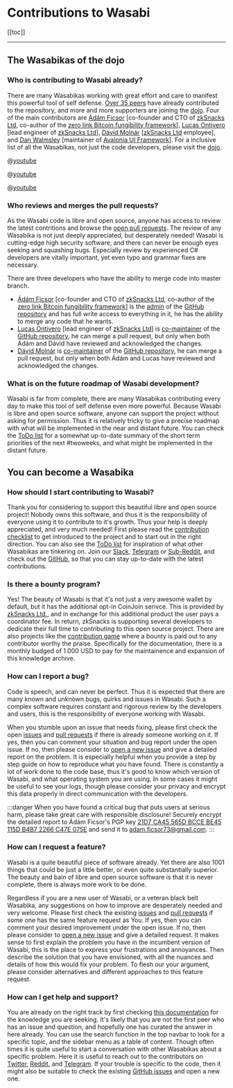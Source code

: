 # Contributions to Wasabi

[[toc]]

---

## The Wasabikas of the dojo

### Who is contributing to Wasabi already?
There are many Wasabikas working with great effort and care to manifest this powerful tool of self defense.
[Over 35 peers](https://github.com/zkSNACKs/WalletWasabi/graphs/contributors) have already contributed to the repository, and more and more supporters are joining the [dojo](/building-wasabi/Dojo.md).
Four of the main contributors are [Ádám Ficsor](https://github.com/nopara73) [co-founder and CTO of [zkSnacks Ltd](https://zksnacks.com/), co-author of the [zero link Bitcoin fungibility framework](https://github.com/nopara73/ZeroLink)], [Lucas Ontivero](https://github.com/lontivero) [lead engineer of [zkSnacks Ltd](https://zksnacks.com/)], [Dávid Molnár](https://github.com/molnard) [[zkSnacks Ltd](https://zksnacks.com/) employee], and [Dan Walmsley](https://github.com/danwalmsley) [maintainer of [Avalonia UI Framework](https://github.com/AvaloniaUI/Avalonia)].
For a inclusive list of all the Wasabikas, not just the code developers, please visit the [dojo](/building-wasabi/Dojo.md).

@[youtube](F8xNSOhbWrw)

@[youtube](Yg7_3LIutJA)

@[youtube](X9BB_9faJE8)

### Who reviews and merges the pull requests?
As the Wasabi code is libre and open source, anyone has access to review the latest contritions and browse the [open pull requests](https://github.com/zkSNACKs/WalletWasabi/pulls?q=is%3Apr+is%3Aopen+sort%3Aupdated-desc).
The review of any Wasabika is not just deeply appreciated, but desperately needed!
Wasabi is cutting-edge high security software, and there can never be enough eyes seeking and squashing bugs.
Especially review by experienced C# developers are vitally important, yet even typo and grammar fixes are necessary.

There are three developers who have the ability to merge code into master branch.
- [Ádám Ficsor](https://github.com/nopara73) [co-founder and CTO of [zkSnacks Ltd](https://zksnacks.com/), co-author of the [zero link Bitcoin fungibility framework](https://github.com/nopara73/ZeroLink)] is the [admin](https://help.github.com/en/articles/repository-permission-levels-for-an-organization) of the [GitHub repository](https://github.com/zksnacks/walletwasabi) and has full write access to everything in it, he has the ability to merge any code that he wants.
- [Lucas Ontivero](https://github.com/lontivero) [lead engineer of [zkSnacks Ltd](https://zksnacks.com/)] is [co-maintainer](https://help.github.com/en/articles/repository-permission-levels-for-an-organization) of the [GitHub repository](https://github.com/zksnacks/walletwasabi), he can merge a pull request, but only when both Ádám and Dávid have reviewed and acknowledged the changes.
- [Dávid Molnár](https://github.com/molnard) is [co-maintainer](https://help.github.com/en/articles/repository-permission-levels-for-an-organization) of the [GitHub repository](https://github.com/zksnacks/walletwasabi), he can merge a pull request, but only when both Ádám and Lucas have reviewed and acknowledged the changes.

### What is on the future roadmap of Wasabi development?
Wasabi is far from complete, there are many Wasabikas contributing every day to make this tool of self defense even more powerful.
Because Wasabi is libre and open source software, anyone can support the project without asking for permission.
Thus it is relatively tricky to give a precise roadmap with what will be implemented in the near and distant future.
You can check the [ToDo list](/building-wasabi/ToDo.md) for a somewhat up-to-date summary of the short term priorities of the next #twoweeks, and what might be implemented in the distant future.

## You can become a Wasabika

### How should I start contributing to Wasabi?
Thank you for considering to support this beautiful libre and open source project!
Nobody owns this software, and thus it is the responsibility of everyone using it to contribute to it's growth.
Thus your help is deeply appreciated, and very much needed!
First please read the [contribution checklist](/building-wasabi/ContributionChecklist.md) to get introduced to the project and to start out in the right direction.
You can also see the [ToDo list](/building-wasabi/ToDo.md) for inspiration of what other Wasabikas are tinkering on.
Join our [Slack](https://join.slack.com/t/tumblebit/shared_invite/enQtNjQ1MTQ2NzQ1ODI0LWIzOTg5YTM3YmNkOTg1NjZmZTQ3NmM1OTAzYmQyYzk1M2M0MTdlZDk2OTQwNzFiNTg1ZmExNzM0NjgzY2M0Yzg), [Telegram](https://t.me/WasabiWallet) or [Sub-Reddit](https://www.reddit.com/r/WasabiWallet/), and check out the [GitHub](https://github.com/zkSnacks/WalletWasabi), so that you can stay up-to-date with the latest contributions.

### Is there a bounty program?
Yes!
The beauty of Wasabi is that it's not just a very awesome wallet by default, but it has the additional opt-in CoinJoin serivce.
This is provided by [zkSnacks Ltd.](https://zksnacks.com), and in exchange for this additional product the user pays a coordinator fee.
In return, zkSnacks is supporting several developers to dedicate their full time to contributing to this open source project.
There are also projects like the [contribution game](/building-wasabi/ContributionGame.md) where a bounty is paid out to any contributor worthy the praise.
Specifically for the documentation, there is a monthly budged of 1.000 USD to pay for the maintainence and expansion of this knowledge archive.

### How can I report a bug?
Code is speech, and can never be perfect.
Thus it is expected that there are many known and unknown bugs, quirks and issues in Wasabi.
Such a complex software requires constant and rigorous review by the developers and users, this is the responsibility of everyone working with Wasabi.

When you stumble upon an issue that needs fixing, please first check the open [issues](https://github.com/zkSNACKs/WalletWasabi/issues/) and [pull requests](https://github.com/zkSNACKs/WalletWasabi/pulls) if there is already someone working on it.
If yes, then you can comment your situation and bug report under the open issue.
If no, then please consider to [open a new issue](https://github.com/zkSNACKs/WalletWasabi/issues/new?template=bug-report.md) and give a detailed report on the problem.
It is especially helpful when you provide a step by step guide on how to reproduce what you have found.
There is constantly a lot of work done to the code base, thus it's good to know which version of Wasabi, and what operating system you are using.
In some cases it might be useful to see your logs, though please consider your privacy and encrypt this data properly in direct communication with the developers.

:::danger
When you have found a critical bug that puts users at serious harm, please take great care with responsible disclosure!
Securely encrypt the detailed report to Ádám Ficsor's PGP key [21D7 CA45 565D BCCE BE45 115D B4B7 2266 C47E 075E](https://github.com/zkSNACKs/WalletWasabi/blob/master/PGP.txt) and send it to [adam.ficsor73@gmail.com](mailto:adam.ficsor73@gmail.com).
:::

### How can I request a feature?
Wasabi is a quite beautiful piece of software already.
Yet there are also 1001 things that could be just a little better, or even quite substantially superior.
The beauty and bain of libre and open source software is that it is never complete, there is always more work to be done.

Regardless if you are a new user of Wasabi, or a veteran black belt Wasabika, any suggestions on how to improve are desperately needed and very welcome.
Please first check the existing [issues](https://github.com/zkSNACKs/WalletWasabi/issues/) and [pull requests](https://github.com/zkSNACKs/WalletWasabi/pulls) if some one has the same feature request as You.
If yes, then you can comment your desired improvement under the open issue.
If no, then please consider to [open a new issue](https://github.com/zkSNACKs/WalletWasabi/issues/new?template=feature-request.md) and give a detailed request.
It makes sense to first explain the problem you have in the incumbent version of Wasabi, this is the place to express your frustrations and annoyances.
Then describe the solution that you have envisioned, with all the nuances and details of how this would fix your problem.
To flesh our your argument, please consider alternatives and different approaches to this feature request.

### How can I get help and support?
You are already on the right track by first checking [this documentation](https://docs.wasabiwallet.io) for the knowledge you are seeking.
It's likely that you are not the first peer who has an issue and question, and hopefully one has curated the answer in here already.
You can use the search function in the top navbar to look for a specific topic, and the sidebar menu as a table of content.
Though often times it is quite useful to start a conversation with other Wasabikas about a specific problem.
Here it is useful to reach out to the contributors on [Twitter](https://twitter.com/wasabiwallet), [Reddit](https://old.reddit.com/r/WasabiWallet/), and [Telegram](https://t.me/WasabiWallet).
If your trouble is specific to the code, then it might also be suitable to check the existing [GitHub issues](https://github.com/zkSNACKs/WalletWasabi/issues/) and open a new one.
